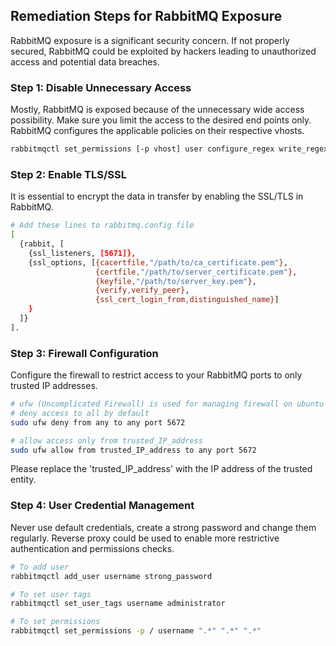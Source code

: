 

## Remediation Steps for RabbitMQ Exposure
RabbitMQ exposure is a significant security concern. If not properly secured, RabbitMQ could be exploited by hackers leading to unauthorized access and potential data breaches.

### Step 1: Disable Unnecessary Access
Mostly, RabbitMQ is exposed because of the unnecessary wide access possibility. Make sure you limit the access to the desired end points only. RabbitMQ configures the applicable policies on their respective vhosts.

```bash
rabbitmqctl set_permissions [-p vhost] user configure_regex write_regex read_regex
```

### Step 2: Enable TLS/SSL
It is essential to encrypt the data in transfer by enabling the SSL/TLS in RabbitMQ.

```bash
# Add these lines to rabbitmq.config file
[
  {rabbit, [
    {ssl_listeners, [5671]},
    {ssl_options, [{cacertfile,"/path/to/ca_certificate.pem"},
                   {certfile,"/path/to/server_certificate.pem"},
                   {keyfile,"/path/to/server_key.pem"},
                   {verify,verify_peer},
                   {ssl_cert_login_from,distinguished_name}]
    }
  ]}
].
```

### Step 3: Firewall Configuration
Configure the firewall to restrict access to your RabbitMQ ports to only trusted IP addresses.

```bash
# ufw (Uncomplicated Firewall) is used for managing firewall on ubuntu
# deny access to all by default
sudo ufw deny from any to any port 5672

# allow access only from trusted_IP_address
sudo ufw allow from trusted_IP_address to any port 5672
```
Please replace the 'trusted_IP_address' with the IP address of the trusted entity.


### Step 4: User Credential Management
Never use default credentials, create a strong password and change them regularly. Reverse proxy could be used to enable more restrictive authentication and permissions checks.

```bash
# To add user
rabbitmqctl add_user username strong_password

# To set user tags
rabbitmqctl set_user_tags username administrator

# To set permissions
rabbitmqctl set_permissions -p / username ".*" ".*" ".*"
```